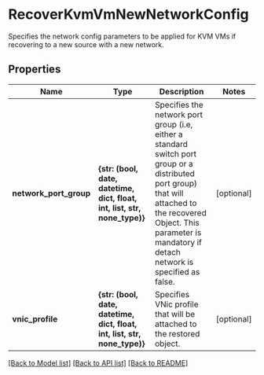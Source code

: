 # RecoverKvmVmNewNetworkConfig

Specifies the network config parameters to be applied for KVM VMs if recovering to a new source with a new network.

## Properties
Name | Type | Description | Notes
------------ | ------------- | ------------- | -------------
**network_port_group** | **{str: (bool, date, datetime, dict, float, int, list, str, none_type)}** | Specifies the network port group (i.e, either a standard switch port group or a distributed port group) that will attached to the recovered Object. This parameter is mandatory if detach network is specified as false. | [optional] 
**vnic_profile** | **{str: (bool, date, datetime, dict, float, int, list, str, none_type)}** | Specifies VNic profile that will be attached to the restored object. | [optional] 

[[Back to Model list]](../README.md#documentation-for-models) [[Back to API list]](../README.md#documentation-for-api-endpoints) [[Back to README]](../README.md)



